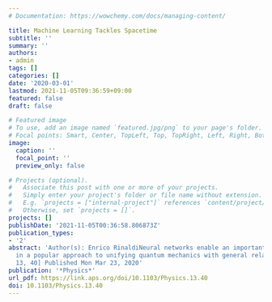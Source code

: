 ```yaml
---
# Documentation: https://wowchemy.com/docs/managing-content/

title: Machine Learning Tackles Spacetime
subtitle: ''
summary: ''
authors:
- admin
tags: []
categories: []
date: '2020-03-01'
lastmod: 2021-11-05T09:36:59+09:00
featured: false
draft: false

# Featured image
# To use, add an image named `featured.jpg/png` to your page's folder.
# Focal points: Smart, Center, TopLeft, Top, TopRight, Left, Right, BottomLeft, Bottom, BottomRight.
image:
  caption: ''
  focal_point: ''
  preview_only: false

# Projects (optional).
#   Associate this post with one or more of your projects.
#   Simply enter your project's folder or file name without extension.
#   E.g. `projects = ["internal-project"]` references `content/project/deep-learning/index.md`.
#   Otherwise, set `projects = []`.
projects: []
publishDate: '2021-11-05T00:36:58.806873Z'
publication_types:
- '2'
abstract: 'Author(s): Enrico RinaldiNeural networks enable an important calculation
  in a popular approach to unifying quantum mechanics with general relativity.[Physics
  13, 40] Published Mon Mar 23, 2020'
publication: '*Physics*'
url_pdf: https://link.aps.org/doi/10.1103/Physics.13.40
doi: 10.1103/Physics.13.40
---
```

